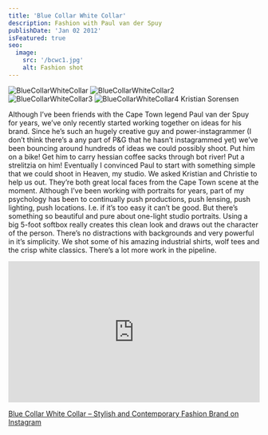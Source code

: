 ```yaml
---
title: 'Blue Collar White Collar'
description: Fashion with Paul van der Spuy
publishDate: 'Jan 02 2012'
isFeatured: true
seo:
  image:
    src: '/bcwc1.jpg'
    alt: Fashion shot
---
```


![BlueCollarWhiteCollar](/bcwc1.jpg)
![BlueCollarWhiteCollar2](/bcwc2.jpg)
![BlueCollarWhiteCollar3](/bcwc3.jpg)
![BlueCollarWhiteCollar4 Kristian Sorensen](/bcwc4.jpg)

Although I’ve been friends with the Cape Town legend Paul van der Spuy for years, we’ve only recently started working together on ideas for his brand. Since he’s such an hugely creative guy and power-instagrammer (I don’t think there’s a any part of P&G that he hasn’t instagrammed yet) we’ve been bouncing around hundreds of ideas we could possibly shoot. Put him on a bike! Get him to carry hessian coffee sacks through bot river! Put a strelitzia on him! Eventually I convinced Paul to start with something simple that we could shoot in Heaven, my studio. We asked Kristian and Christie to help us out. They’re both great local faces from the Cape Town scene at the moment. Although I’ve been working with portraits for years, part of my psychology has been to continually push productions, push lensing, push lighting, push locations. I.e. if it’s too easy it can’t be good. But there’s something so beautiful and pure about one-light studio portraits. Using a big 5-foot softbox really creates this clean look and draws out the character of the person. There’s no distractions with backgrounds and very powerful in it’s simplicity. We shot some of his amazing industrial shirts, wolf tees and the crisp white classics. There’s a lot more work in the pipeline.  

<div style="position: relative; padding-bottom: 56.25%; height: 0; overflow: hidden; width: 100vw; max-width: 100%;">
  <iframe
    src="https://www.youtube.com/embed/2Zvjkeo-Y-o?si=1b3blCrgHGO2OIwJ"
    title="YouTube video player"
    frameborder="0"
    allow="accelerometer; autoplay; clipboard-write; encrypted-media; gyroscope; picture-in-picture; web-share"
    referrerpolicy="strict-origin-when-cross-origin"
    allowfullscreen
    style="position: absolute; top: 0; left: 0; width: 100%; height: 100%;">
  </iframe>
</div>

[Blue Collar White Collar – Stylish and Contemporary Fashion Brand on Instagram](https://www.instagram.com/bluecollarwhitecollar/)
